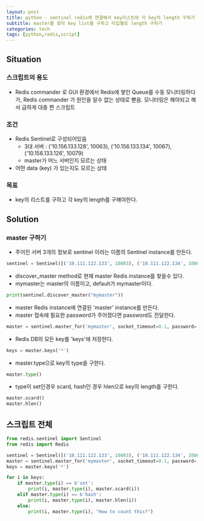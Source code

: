 ```yaml
---
layout: post
title: python - sentinel redis에 연결해서 key리스트와 각 key의 length 구하기
subtitle: master를 찾아 key list를 구하고 타입별로 length 구하기
categories: tech
tags: [python,redis,script]
---
```


## Situation

### 스크립트의 용도
- Redis commander 로 GUI 환경에서 Redis에 쌓인 Queue를 수동 모니터링하다가, Redis commander 가 원인을 알수 없는 상태로 뻗음. 모니터링은 해야되고 해서 급하게 대충 짠 스크립트

### 조건
- Redis Sentinel로 구성되어있음
	- 3대 서버 : ('10.156.133.128', 10063), ('10.156.133.134', 10067), ('10.156.133.126', 10079)
	- master가 어느 서버인지 모르는 상태
- 어떤 data (key) 가 있는지도 모르는 상태

### 목표
- key의 리스트를 구하고 각 key의 length를 구해야한다.

## Solution

### master 구하기

- 주어진 서버 3개의 정보로 sentinel 이라는 이름의 Sentinel instance를 만든다.
```python
sentinel = Sentinel([('10.111.122.133', 10003), ('10.111.122.134', 10004), ('10.111.122.135', 10005)], socket_timeout=0.1)
```

- discover_master method로 현재 master Redis instance를 찾을수 있다.
- mymaster는 master의 이름이고, default가 mymaster이다.
```python
print(sentinel.discover_master("mymaster"))
```

- master Redis instance에 연결된 'master' instance를 만든다.
- master 접속에 필요한 password가 주어졌다면 password도 전달한다.
```python
master = sentinel.master_for('mymaster', socket_timeout=0.1, password='yourpassword')
```


- Redis DB의 모든 key를 'keys'에 저장한다.
```python
keys = master.keys('*')
```

- master.type으로 key의 type을 구한다.
```python
master.type()
```

- type이 set인경우 scard, hash인 경우 hlen으로 key의 length를 구한다.
```python
master.scard()
master.hlen()
```

## 스크립트 전체
```python
from redis.sentinel import Sentinel
from redis import Redis

sentinel = Sentinel([('10.111.122.133', 10003), ('10.111.122.134', 10004), ('10.111.122.135', 10005)], socket_timeout=0.1)
master = sentinel.master_for('mymaster', socket_timeout=0.1, password='yourpassword')
keys = master.keys('*')

for i in keys:
	if master.type(i) == b'set':
		print(i, master.type(i), master.scard(i))
	elif master.type(i) == b'hash':
		print(i, master.type(i), master.hlen(i))
	else:
		print(i, master.type(i), "How to count this?")
```

